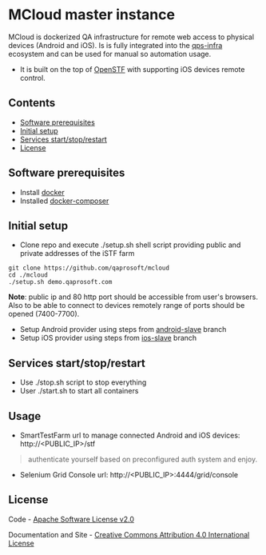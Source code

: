MCloud master instance
==================

MCloud is dockerized QA infrastructure for remote web access to physical devices (Android and iOS). Is is fully integrated into the [qps-infra](http://www.qps-infra.io) ecosystem and can be used for manual so automation usage.

* It is built on the top of [OpenSTF](https://github.com/openstf) with supporting iOS devices remote control.

## Contents
* [Software prerequisites](#software-prerequisites)
* [Initial setup](#initial-setup)
* [Services start/stop/restart](#services-restart)
* [License](#license)

## Software prerequisites
* Install [docker](http://www.techrepublic.com/article/how-to-install-docker-on-ubuntu-16-04/)
* Installed [docker-composer](https://docs.docker.com/compose/install/#install-compose)

## Initial setup
* Clone repo and execute ./setup.sh shell script providing public and private addresses of the iSTF farm
```
git clone https://github.com/qaprosoft/mcloud
cd ./mcloud
./setup.sh demo.qaprosoft.com
```
<B>Note</B>: public ip and 80 http port should be accessible from user's browsers. Also to be able to connect to devices remotely range of ports should be opened (7400-7700).
* Setup Android provider using steps from [android-slave](https://github.com/qaprosoft/mcloud/tree/android-slave) branch
* Setup iOS provider using steps from [ios-slave](https://github.com/qaprosoft/mcloud/tree/ios-slave) branch

## Services start/stop/restart
* Use ./stop.sh script to stop everything
* User ./start.sh to start all containers

## Usage
* SmartTestFarm url to manage connected Android and iOS devices: http://<PUBLIC_IP>/stf 
> authenticate yourself based on preconfigured auth system and enjoy.
* Selenium Grid Console url: http://<PUBLIC_IP>:4444/grid/console

## License
Code - [Apache Software License v2.0](http://www.apache.org/licenses/LICENSE-2.0)

Documentation and Site - [Creative Commons Attribution 4.0 International License](http://creativecommons.org/licenses/by/4.0/deed.en_US)
